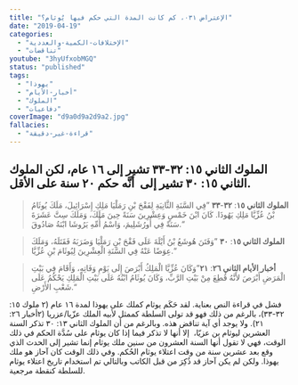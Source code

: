```yaml
---
title: "الإعتراض ٠٣١، كم كانت المدة التي حكم فيها يُوثام؟"
date: "2019-04-19"
categories:
  - "الإختلافات-الكمية-والعددية"
  - "تناقضات"
youtube: "3hyUfxobMGQ"
status: "published"
tags:
  - "يهوذا"
  - "أخبار-الأيام"
  - "الملوك"
  - "دفاعيات"
coverImage: "d9a0d9a2d9a2.jpg"
fallacies:
  - "قراءة-غير-دقيقة"
---
```


## **الملوك الثاني ١٥: ٣٢-٣٣ تشير إلى ١٦ عام، لكن الملوك الثاني ١٥: ٣٠ تشير إلى  أنَّه حكم ٢٠ سنة على الأقل.**

> **الملوك الثاني ١٥**: **٣٢**\-**٣٣** ”فِي السَّنَةِ الثَّانِيَةِ لِفَقْحَ بْنِ رَمَلْيَا مَلِكِ إِسْرَائِيلَ، مَلَكَ يُوثَامُ بْنُ عُزِّيَّا مَلِكِ يَهُوذَا. كَانَ ابْنَ خَمْسٍ وَعِشْرِينَ سَنَةً حِينَ مَلَكَ، وَمَلَكَ سِتَّ عَشَرَةَ سَنَةً فِي أُورُشَلِيمَ، وَاسْمُ أُمِّهِ يَرُوشَا ابْنَةُ صَادُوقَ.“

> **الملوك الثاني ١٥**: **٣٠** ”وَفَتَنَ هُوشَعُ بْنُ أَيْلَةَ عَلَى فَقْحَ بْنِ رَمَلْيَا وَضَرَبَهُ فَقَتَلَهُ، وَمَلَكَ عِوَضًا عَنْهُ فِي السَّنَةِ الْعِشْرِينَ لِيُوثَامَ بْنِ عُزِّيَّا.“

> **أخبار الأيام الثاني ٢٦**: **٢١**”وَكَانَ عُزِّيَّا الْمَلِكُ أَبْرَصَ إِلَى يَوْمِ وَفَاتِهِ، وَأَقَامَ فِي بَيْتِ الْمَرَضِ أَبْرَصَ لأَنَّهُ قُطِعَ مِنْ بَيْتِ الرَّبِّ، وَكَانَ يُوثَامُ ابْنُهُ عَلَى بَيْتِ الْمَلِكِ يَحْكُمُ عَلَى شَعْبِ الأَرْضِ.“

فشل في قراءة النص بعناية. لقد حَكَم يوثام كملك على يهوذا لمدة ١٦ عام (٢ ملوك ١٥: ٣٢-٣٣)، بالرغم من ذلك فهو قد تولى السلطة كممثل لأبيه الملك عزّيا/عزريا (٢أخبار ٢٦: ٢١). ولا يوجد أي آية تناقض هذه. وبالرغم من أن الملوك الثاني ١٣: ٣٠ تذكر السنة العشرين ليوثام بن عزيّا،  إلا أنها لا تذكر فيما إذا كان يوثام على سُدَّة الحكم في ذلك الوقت، فهي لا تقول أنها السنة العشرون من سنين ملك يوثام إنما تشير إلى الحدث الذي وقع بعد عشرين سنة من وقت اعتلاء يوثام الحُكم. وفي ذلك الوقت كان آحاز هو ملك يهوذا. ولكن لم يكن آحاز قد ذُكِرَ من قبل الكاتب وبالتالي تم استخدام تاريخ اعتلاء يوثام للسلطة كنقطة مرجعية.
